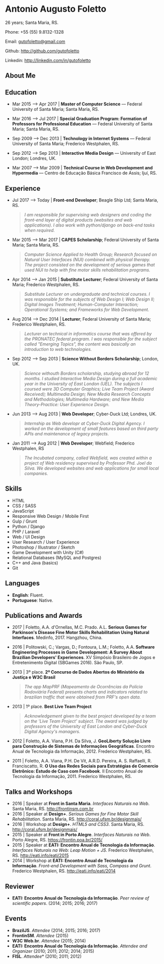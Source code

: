 # Antonio Augusto Foletto
26 years; Santa Maria, RS.

Phone: +55 (55) 9.8132-1328

Email: gutofoletto@gmail.com

Github: http://github.com/gutofoletto

Linkedin: http://linkedin.com/in/gutofoletto


## About Me




## Education

- Mar 2015 ⟶ Apr 2017 | **Master of Computer Science** –– Federal University of Santa Maria; Santa Maria, RS.

- Mar 2016 ⟶ Jul 2017 | **Special Graduation Program: Formation of Professors for Professional Education** –– Federal University of Santa Maria; Santa Maria, RS.

- Sep 2009 ⟶ Dec 2013 | **Technology in Internet Systems** –– Federal University of Santa Maria; Frederico Westphalen, RS.

- Sep 2012 ⟶ Sep 2013 | **Interactive Media Design** –– University of East London; Londres, UK.

- Mar 2007 ⟶ Mar 2009 | **Technical Course in Web Development and Hypermedia** –– Centro de Educação Básica Francisco de Assis; Ijuí, RS.


## Experience

- Jul 2017 ⟶ Today | **Front-end Developer**; Beagle Ship Ltd; Santa Maria, RS.  
  > *I am responsible for supervising web designers and coding the front-end layer of digital products (websites and web applications). I also work with python/django on back-end tasks when required.*

- Mar 2015 ⟶ Mar 2017 | **CAPES Scholarship**; Federal University of Santa Maria; Santa Maria, RS.  
  > *Computer Science Applied to Health Group; Research focused on Natural User Interfaces (NUI) combined with physical therapy. The project consisted on the development of serious games that used NUI to help with fine motor skills rehabilitation programs.*

- Apr 2014 ⟶ Jan 2015 | **Substitute Lecturer**; Federal University of Santa Maria; Frederico Westphalen, RS.  
  > *Substitute Lecturer on undergraduate and technical courses. I was responsible for the subjects of Web Design I; Web Design II; Digital Images Treatment; Human-Computer Interaction; Operational Systems; and Frameworks for Web Development.*

- Aug 2014 ⟶ Dec 2014 | **Lecturer**; Federal University of Santa Maria; Frederico Westphalen, RS.  
  > *Lecturer on technical in informatics course that was offered by the PRONATEC federal program. I was responsible for the subject called "Emerging Topics", the content was basically an introduction to web technologies.*

- Sep 2012 ⟶ Sep 2013 | **Science Without Borders Scholarship**; London, UK.  
  > *Science withouth Borders scholarship, studying abroad for 12 months. I studied Interactive Media Design during a full academic year in the University of East London (UEL). The subjects I coursed were 3D Computer Graphics; Live Team Project (Award Received); Multimedia Design; New Media Research Concepts and Methodologies; Multimedia Hardware; and New Media Theory-Practice: User Experience Design.*

- Jun 2013 ⟶ Aug 2013 | **Web Developer**; Cyber-Duck Ltd; Londres, UK.  
  > *Internship as Web developr at Cyber-Duck Digital Agency. I worked on the development of small features based on third party APIs and maintenance of legacy projects.*

- Jan 2011 ⟶ Aug 2012 | **Web Developer**; Webfield; Frederico Westphalen, RS
  > *The Incubated company, called Webfield, was created within a project of Web residency supervised by Professor Phd. Joel da Silva. We developed websites and web applications for small local companies.*


## Skills

- HTML
- CSS / SASS
- JavaScript
- Responsive Web Design / Mobile First
- Gulp / Grunt
- Python / Django
- PHP / Laravel
- Web / UI Design
- User Research / User Experience
- Photoshop / Illustrator / Sketch
- Game Development with Unity (C#)
- Relational Databases (MySQL and Postgres)
- C++ and Java (basics)
- Git


## Languages

- **English**: Fluent.
- **Portuguese**: Native.


## Publications and Awards

- 2017 | Foletto, A.A. d'Ornellas, M.C. Prado. A.L. **Serious Games for Parkinson's Disease Fine Motor Skills Rehabilitation Using Natural Interfaces**. Medinfo, 2017. Hangzhou, China.

- 2016 | Politowski, C.; Vargas, D.; Fontoura, L.M.; Foletto, A.A. **Software Engineering Processes in Game Development: A Survey About Brazilian Developers' Experiences**. XV Simpósio Brasileiro de Jogos e Entretenimento Digital (SBGames 2016). São Paulo, SP.

- 2013 | 3º place. **2º Concurso de Dados Abertos do Ministério da Justiça e W3C Brasil**  
  > *The app MapPRF (Mapeamento de Ocorrências da Polícia Rodoviária Federal) presents charts and indicators related to brazilian traffic that were obtained from PRF's open data.*

- 2013 | 1º place. **Best Live Team Project**  
  > *Acknowledgement given to the best project developed by a team on the 'Live Team Project' subject. The award was judged by professors of the University of East London and Cyber-Duck Digital Agency's managers.*

- 2012 | Foletto, A.A. Viana, P.H. Da Silva, J. **GeoLiberty Solução Livre para Construção de Sistemas de Informações Geográficas**. Encontro Anual de Tecnologia da Informação, 2012. Frederico Westphalen, RS.

- 2011 | Foletto, A.A. Viana, P.H. De Vit, A.R.D. Pereira, A. S. Raffaelli, R. Franciscatto, R. **O Uso das Redes Sociais para Estratégias de Comercio Eletrônico: Estudo de Caso com Facebook**. II Encontro Anual de Tecnologia da Informação, 2011. Frederico Westphalen, RS.


## Talks and Workshops

- 2016 | Speaker at **Front in Santa Maria**. *Interfaces Naturais na Web*. Santa Maria, RS. http://frontinsm.com.br
- 2016 | Speaker at **Design+**. *Serious Games for Fine Motor Skill Rehabilitation*. Santa Maria, RS. http://coral.ufsm.br/designmais/
- 2016 | Workshop at **Design+**. *HTML5 and CSS3*. Santa Maria, RS. http://coral.ufsm.br/designmais/
- 2015 | Speaker at **Front in Porto Alegre**. *Interfaces Naturais na Web*. Porto Alegre, RS. https://frontin.poa.br/2015/
- 2015 | Speaker at **EATI: Encontro Anual de Tecnologia da Informação**. *Interfaces Naturais na Web: Leap Motion + JS*. Frederico Westphalen, RS. http://eati.info/eati/2015
- 2014 | Workshop at **EATI: Encontro Anual de Tecnologia da Informação**. *Front-end Development with Sass, Compass and Grunt*. Frederico Westphalen, RS. http://eati.info/eati/2014


## Reviewer

- **EATI: Encontro Anual de Tecnologia da Informação**. *Peer review of scientific papers*. (2014; 2015; 2016; 2017)


## Events

- **BrazilJS**. *Attendee* (2014; 2015; 2016; 2017)
- **FrontinSM**. *Attendee* (2015)
- **W3C Web.br**. *Attendee* (2015; 2014)
- **EATI: Encontro Anual de Tecnologia da Informação**. *Attendee and Organizer* (2010; 2011; 2012; 2014; 2015)
- **FISL**. *Attendee** (2010; 2011; 2012)


